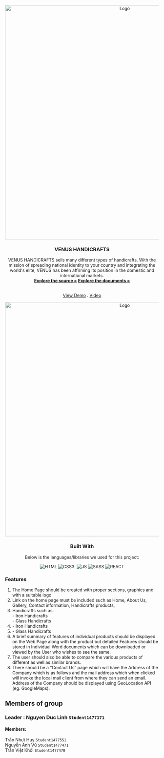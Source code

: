 <a  name="readme-top"></a>
  
<!-- VENUS HANDICRAFTS -->

<br  />

<div  align="center">


<img  src="https://github.com/Canhrongbien/venushandicraftsgroup7/blob/main/src/assets/images/Logo-Venus-main.png"  alt="Logo"  width="768px"  height="auto">

</a>

  

<h3  align="center">VENUS HANDICRAFTS</h3>

VENUS HANDICRAFTS sells many different types of handicrafts. With the mission of spreading national identity to your country and integrating the world's elite, VENUS has been affirming its position in the domestic and international markets.
  <br  />
  <a  href="https://github.com/Canhrongbien/venushandicraftsgroup7"><strong>Explore the source »</strong></a>
  <a  href="https://github.com/Canhrongbien/venushandicraftsgroup7/tree/main/documents" target="_blank"><strong>Explore the documents »</strong></a>

  <br  /><a  href="https://venushandicraftsgroup7.vercel.app/" target="_blank">View Demo</a>  . <a  href="https://youtu.be/sEgDnwM-zfo&ab" target="_blank">Video</a>

<img  src="https://github.com/Canhrongbien/venushandicraftsgroup7/blob/main/src/assets/images/fullpage.png"  alt="Logo"  width="768px"  height="auto">

  ### Built With
  Below is the languages/libraries we used for this project:


  
  

![HTML]&nbsp;![CSS3] &nbsp;![JS]&nbsp;![SASS]&nbsp;![REACT]
<div  align="left">



  
### Features </br>
<ol>
<li>
The Home Page should be created with proper sections, graphics and with a suitable logo </br>
</li>
<li>
Link on the home page must be included such as Home, About Us, Gallery, Contact information, Handicrafts products,  </br>
</li>
<li>
Handicrafts such as:</br>
-	Iron Handicrafts</br>
-	Glass Handicrafts</br>
</li>
<li>
-	Iron Handicrafts</br>
</li>
<li>
-	Glass Handicrafts</br>
</li>
<li>
A brief summary of features of individual products should be displayed on the Web Page along with the product but detailed Features should be stored in Individual Word documents which can be downloaded or viewed by the User who wishes to see the same.</br>
</li>
<li>
The user should also be able to compare the various products of different as well as similar brands.</br>
</li>
<li>
There should be a “Contact Us” page which will have the Address of the Company which is as follows and the mail address which when clicked will invoke the local mail client from where they can send an email. Address of the Company should be displayed using GeoLocation API (eg. GoogleMaps).</br>
</ol>

 ## Members of group
 ### Leader : Nguyen Duc Linh `Student1477171`
#### Members:
Trần Nhựt Huy `Student1477551` </br>
Nguyễn Anh Vũ `Student1477471` </br>
Trần Việt Khôi `Student1477470` </br>

















[HTML]:https://img.shields.io/badge/HTML5-E34F26?style=for-the-badge&logo=html5&logoColor=white
[CSS3]:https://img.shields.io/badge/CSS3-1572B6?style=for-the-badge&logo=css3&logoColor=white
[JS]:https://img.shields.io/badge/JavaScript-F7DF1E?style=for-the-badge&logo=javascript&logoColor=black
[SASS]:https://img.shields.io/badge/Sass-CC6699?style=for-the-badge&logo=sass&logoColor=white
[REACT]:https://img.shields.io/badge/React-20232A?style=for-the-badge&logo=react&logoColor=61DAFB

